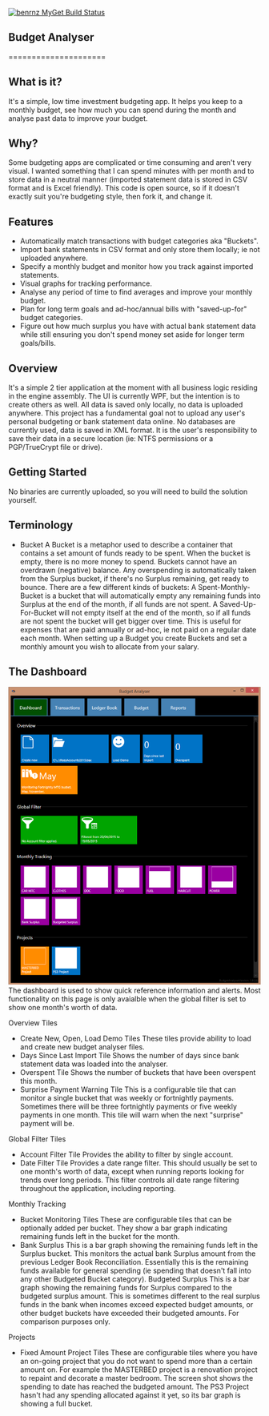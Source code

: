 [![benrnz MyGet Build Status](https://www.myget.org/BuildSource/Badge/benrnz?identifier=eaa804ca-ad35-41da-a864-eb490be52974)](https://www.myget.org/)
## Budget Analyser ##
=====================


What is it?
-----------
It's a simple, low time investment budgeting app. It helps you keep to a monthly budget, see how much you can spend during the month and analyse past data to improve your budget.

Why?
----
Some budgeting apps are complicated or time consuming and aren't very visual.  I wanted something that I can spend minutes with per month and to store data in a neutral manner (imported statement data is stored in CSV format and is Excel friendly).  This code is open source, so if it doesn't exactly suit you're budgeting style, then fork it, and change it.

Features
--------
 - Automatically match transactions with budget categories aka "Buckets".
 - Import bank statements in CSV format and only store them locally; ie not uploaded anywhere.
 - Specify a monthly budget and monitor how you track against imported statements.
 - Visual graphs for tracking performance.
 - Analyse any period of time to find averages and improve your monthly budget.
 - Plan for long term goals and ad-hoc/annual bills with "saved-up-for" budget categories.
 - Figure out how much surplus you have with actual bank statement data while still ensuring you don't spend money set aside for longer term goals/bills.
  
 
Overview
--------
It's a simple 2 tier application at the moment with all business logic residing in the engine assembly. The UI is currently WPF, but the intention is to create others as well. All data is saved only locally, no data is uploaded anywhere. This project has a fundamental goal not to upload any user's personal budgeting or bank statement data online.
No databases are currently used, data is saved in XML format.  It is the user's responsibility to save their data in a secure location (ie: NTFS permissions or a PGP/TrueCrypt file or drive).


Getting Started
---------------
No binaries are currently uploaded, so you will need to build the solution yourself.


Terminology
-----------
* Bucket
A Bucket is a metaphor used to describe a container that contains a set amount of funds ready to be spent.  When the bucket is empty, there is no more money to spend.  Buckets cannot have an overdrawn (negative) balance. Any overspending is automatically taken from the Surplus bucket, if there's no Surplus remaining, get ready to bounce.
There are a few different kinds of buckets: A Spent-Monthly-Bucket is a bucket that will automatically empty any remaining funds into Surplus at the end of the month, if all funds are not spent. A Saved-Up-For-Bucket will not empty itself at the end of the month, so if all funds are not spent the bucket will get bigger over time. This is useful for expenses that are paid annually or ad-hoc, ie not paid on a regular date each month. 
When setting up a Budget you create Buckets and set a monthly amount you wish to allocate from your salary.  

The Dashboard
-------------
![Budget Monitoring Dashboard](https://github.com/Benrnz/BudgetAnalyser/blob/master/Screenshot1.png "The Budget Analyser Monitoring Dashboard")
The dashboard is used to show quick reference information and alerts.  Most functionality on this page is only avaialble when the global filter is set to show one month's worth of data.

Overview Tiles
* Create New, Open, Load Demo Tiles
These tiles provide ability to load and create new budget analyser files.
* Days Since Last Import Tile
Shows the number of days since bank statement data was loaded into the analyser.
* Overspent Tile
Shows the number of buckets that have been overspent this month.
* Surprise Payment Warning Tile
This is a configurable tile that can monitor a single bucket that was weekly or fortnightly payments. Sometimes there will be three fortnightly payments or five weekly payments in one month. This tile will warn when the next "surprise" payment will be.

Global Filter Tiles
* Account Filter Tile
Provides the ability to filter by single account.
* Date Filter Tile
Provides a date range filter.  This should usually be set to one month's worth of data, except when running reports looking for trends over long periods. This filter controls all date range filtering throughout the application, including reporting.

Monthly Tracking
* Bucket Monitoring Tiles
These are configurable tiles that can be optionally added per bucket.  They show a bar graph indicating remaining funds left in the bucket for the month.
* Bank Surplus
This is a bar graph showing the remaining funds left in the Surplus bucket. This monitors the actual bank Surplus amount from the previous Ledger Book Reconciliation. Essentially this is the remaining funds available for general spending (ie spending that doesn't fall into any other Budgeted Bucket category).
Budgeted Surplus
This is a bar graph showing the remaining funds for Surplus compared to the budgeted surplus amount.  This is sometimes different to the real surplus funds in the bank when incomes exceed expected budget amounts, or other budget buckets have exceeded their budgeted amounts. For comparison purposes only.

Projects
* Fixed Amount Project Tiles
These are configurable tiles where you have an on-going project that you do not want to spend more than a certain amount on.  For example the MASTERBED project is a renovation project to repaint and decorate a master bedroom. The screen shot shows the spending to date has reached the budgeted amount. The PS3 Project hasn't had any spending allocated against it yet, so its bar graph is showing a full bucket.
